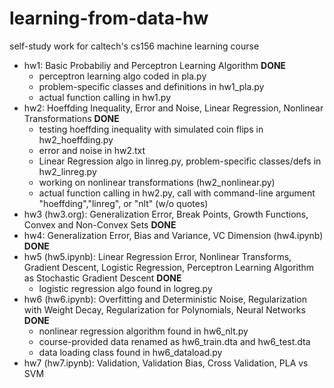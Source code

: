 # learning-from-data-hw
self-study work for caltech's cs156 machine learning course

- hw1: Basic Probabiliy and Perceptron Learning Algorithm **DONE**
  - perceptron learning algo coded in pla.py
  - problem-specific classes and definitions in hw1_pla.py
  - actual function calling in hw1.py
- hw2: Hoeffding Inequality, Error and Noise, Linear Regression, Nonlinear Transformations **DONE**
  - testing hoeffding inequality with simulated coin flips in hw2_hoeffding.py
  - error and noise in hw2.txt
  - Linear Regression algo in linreg.py, problem-specific classes/defs in hw2_linreg.py
  - working on nonlinear transformations (hw2_nonlinear.py)
  - actual function calling in hw2.py, call with command-line argument "hoeffding","linreg", or "nlt" (w/o quotes)
- hw3 (hw3.org): Generalization Error, Break Points, Growth Functions, Convex and Non-Convex Sets **DONE**
- hw4: Generalization Error, Bias and Variance, VC Dimension (hw4.ipynb) **DONE**
- hw5 (hw5.ipynb): Linear Regression Error, Nonlinear Transforms, Gradient Descent, Logistic Regression, Perceptron Learning Algorithm as Stochastic Gradient Descent **DONE**
  - logistic regression algo found in logreg.py
- hw6 (hw6.ipynb): Overfitting and Deterministic Noise, Regularization with Weight Decay, Regularization for Polynomials, Neural Networks **DONE**
  - nonlinear regression algorithm found in hw6_nlt.py
  - course-provided data renamed as hw6_train.dta and hw6_test.dta
  - data loading class found in hw6_dataload.py
- hw7 (hw7.ipynb): Validation, Validation Bias, Cross Validation, PLA vs SVM
